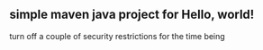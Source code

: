 ## simple maven java project for Hello, world!
turn off a couple of security restrictions for the time being

